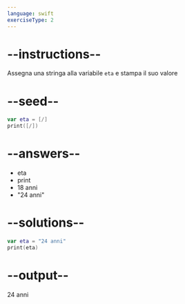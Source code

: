 ```yaml
---
language: swift
exerciseType: 2
---
```


# --instructions--

Assegna una stringa alla variabile `eta` e stampa il suo valore

# --seed--

```swift
var eta = [/]
print([/])
```

# --answers--

- eta
- print
- 18 anni
- "24 anni"

# --solutions--

```swift
var eta = "24 anni"
print(eta)
```

# --output--

24 anni
